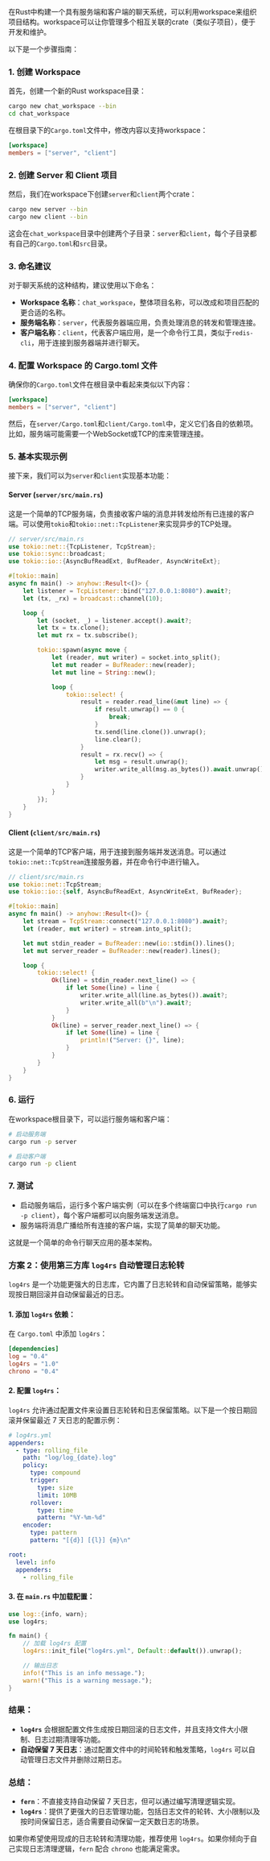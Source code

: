 在Rust中构建一个具有服务端和客户端的聊天系统，可以利用workspace来组织项目结构。workspace可以让你管理多个相互关联的crate（类似子项目），便于开发和维护。

以下是一个步骤指南：

### 1. 创建 Workspace

首先，创建一个新的Rust workspace目录：

```bash
cargo new chat_workspace --bin
cd chat_workspace
```

在根目录下的`Cargo.toml`文件中，修改内容以支持workspace：

```toml
[workspace]
members = ["server", "client"]
```

### 2. 创建 Server 和 Client 项目

然后，我们在workspace下创建`server`和`client`两个crate：

```bash
cargo new server --bin
cargo new client --bin
```

这会在`chat_workspace`目录中创建两个子目录：`server`和`client`，每个子目录都有自己的`Cargo.toml`和`src`目录。

### 3. 命名建议

对于聊天系统的这种结构，建议使用以下命名：

- **Workspace 名称**：`chat_workspace`，整体项目名称，可以改成和项目匹配的更合适的名称。
- **服务端名称**：`server`，代表服务器端应用，负责处理消息的转发和管理连接。
- **客户端名称**：`client`，代表客户端应用，是一个命令行工具，类似于`redis-cli`，用于连接到服务器端并进行聊天。

### 4. 配置 Workspace 的 Cargo.toml 文件

确保你的`Cargo.toml`文件在根目录中看起来类似以下内容：

```toml
[workspace]
members = ["server", "client"]
```

然后，在`server/Cargo.toml`和`client/Cargo.toml`中，定义它们各自的依赖项。比如，服务端可能需要一个WebSocket或TCP的库来管理连接。

### 5. 基本实现示例

接下来，我们可以为`server`和`client`实现基本功能：

#### Server (`server/src/main.rs`)

这是一个简单的TCP服务端，负责接收客户端的消息并转发给所有已连接的客户端。可以使用`tokio`和`tokio::net::TcpListener`来实现异步的TCP处理。

```rust
// server/src/main.rs
use tokio::net::{TcpListener, TcpStream};
use tokio::sync::broadcast;
use tokio::io::{AsyncBufReadExt, BufReader, AsyncWriteExt};

#[tokio::main]
async fn main() -> anyhow::Result<()> {
    let listener = TcpListener::bind("127.0.0.1:8080").await?;
    let (tx, _rx) = broadcast::channel(10);

    loop {
        let (socket, _) = listener.accept().await?;
        let tx = tx.clone();
        let mut rx = tx.subscribe();

        tokio::spawn(async move {
            let (reader, mut writer) = socket.into_split();
            let mut reader = BufReader::new(reader);
            let mut line = String::new();

            loop {
                tokio::select! {
                    result = reader.read_line(&mut line) => {
                        if result.unwrap() == 0 {
                            break;
                        }
                        tx.send(line.clone()).unwrap();
                        line.clear();
                    }
                    result = rx.recv() => {
                        let msg = result.unwrap();
                        writer.write_all(msg.as_bytes()).await.unwrap();
                    }
                }
            }
        });
    }
}
```

#### Client (`client/src/main.rs`)

这是一个简单的TCP客户端，用于连接到服务端并发送消息。可以通过`tokio::net::TcpStream`连接服务器，并在命令行中进行输入。

```rust
// client/src/main.rs
use tokio::net::TcpStream;
use tokio::io::{self, AsyncBufReadExt, AsyncWriteExt, BufReader};

#[tokio::main]
async fn main() -> anyhow::Result<()> {
    let stream = TcpStream::connect("127.0.0.1:8080").await?;
    let (reader, mut writer) = stream.into_split();

    let mut stdin_reader = BufReader::new(io::stdin()).lines();
    let mut server_reader = BufReader::new(reader).lines();

    loop {
        tokio::select! {
            Ok(line) = stdin_reader.next_line() => {
                if let Some(line) = line {
                    writer.write_all(line.as_bytes()).await?;
                    writer.write_all(b"\n").await?;
                }
            }
            Ok(line) = server_reader.next_line() => {
                if let Some(line) = line {
                    println!("Server: {}", line);
                }
            }
        }
    }
}
```

### 6. 运行

在workspace根目录下，可以运行服务端和客户端：

```bash
# 启动服务端
cargo run -p server

# 启动客户端
cargo run -p client
```

### 7. 测试

- 启动服务端后，运行多个客户端实例（可以在多个终端窗口中执行`cargo run -p client`），每个客户端都可以向服务端发送消息。
- 服务端将消息广播给所有连接的客户端，实现了简单的聊天功能。

这就是一个简单的命令行聊天应用的基本架构。









### 方案 2：使用第三方库 `log4rs` 自动管理日志轮转

`log4rs` 是一个功能更强大的日志库，它内置了日志轮转和自动保留策略，能够实现按日期回滚并自动保留最近的日志。

#### 1. 添加 `log4rs` 依赖：

在 `Cargo.toml` 中添加 `log4rs`：

```toml
[dependencies]
log = "0.4"
log4rs = "1.0"
chrono = "0.4"
```

#### 2. 配置 `log4rs`：

`log4rs` 允许通过配置文件来设置日志轮转和日志保留策略。以下是一个按日期回滚并保留最近 7 天日志的配置示例：

```yaml
# log4rs.yml
appenders:
  - type: rolling_file
    path: "log/log_{date}.log"
    policy:
      type: compound
      trigger:
        type: size
        limit: 10MB
      rollover:
        type: time
        pattern: "%Y-%m-%d"
    encoder:
      type: pattern
      pattern: "[{d}] [{l}] {m}\n"

root:
  level: info
  appenders:
    - rolling_file
```

#### 3. 在 `main.rs` 中加载配置：

```rust
use log::{info, warn};
use log4rs;

fn main() {
    // 加载 log4rs 配置
    log4rs::init_file("log4rs.yml", Default::default()).unwrap();

    // 输出日志
    info!("This is an info message.");
    warn!("This is a warning message.");
}
```

### 结果：

- **`log4rs`** 会根据配置文件生成按日期回滚的日志文件，并且支持文件大小限制、日志过期清理等功能。
- **自动保留 7 天日志**：通过配置文件中的时间轮转和触发策略，`log4rs` 可以自动管理日志文件并删除过期日志。

### 总结：

- **`fern`**：不直接支持自动保留 7 天日志，但可以通过编写清理逻辑实现。
- **`log4rs`**：提供了更强大的日志管理功能，包括日志文件的轮转、大小限制以及按时间保留日志，适合需要自动保留一定天数日志的场景。

如果你希望使用现成的日志轮转和清理功能，推荐使用 `log4rs`。如果你倾向于自己实现日志清理逻辑，`fern` 配合 `chrono` 也能满足需求。
